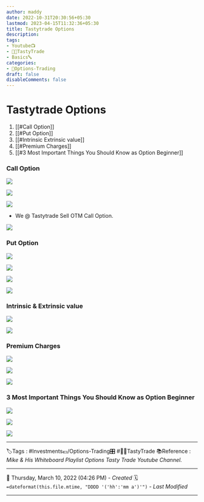 ```yaml
---
author: maddy
date: 2022-10-31T20:30:56+05:30
lastmod: 2023-04-15T11:32:36+05:30
title: Tastytrade Options
description: 
tags:
- Youtube📺
- 🧔🍒TastyTrade 
- Basics🔤 
categories: 
- 🤹Options-Trading
draft: false
disableComments: false
---
```

# Tastytrade Options
1. [[#Call Option]]
2. [[#Put Option]]
3. [[#Intrinsic Extrinsic value]]
4. [[#Premium Charges]]
5. [[#3 Most Important Things You Should Know as Option Beginner]]

### Call Option

[![](https://i.imgur.com/4dErJ0j.png)](https://i.imgur.com/4dErJ0j.png)

[![](https://i.imgur.com/AIQvd9q.png)](https://i.imgur.com/AIQvd9q.png)

![](https://i.imgur.com/8BFYZOa.png)

- We @ Tastytrade Sell OTM Call Option.

![](https://i.imgur.com/FDIAThm.png)

### Put Option

![](https://i.imgur.com/IAXjQ3s.png)

![](https://i.imgur.com/xAYmPkJ.png)

![](https://i.imgur.com/7DqCUsK.png)

![](https://i.imgur.com/XBgr5CK.png)

### Intrinsic & Extrinsic value

![](https://i.imgur.com/FpwLx39.png)

![](https://i.imgur.com/OKty5ht.png)

### Premium Charges

![](https://i.imgur.com/frxFUFB.png)

![](https://i.imgur.com/y923VzB.png)

![](https://i.imgur.com/cJkD1tq.png)

### 3 Most Important Things You Should Know as Option Beginner

![](https://i.imgur.com/cgmtByz.png)

![](https://i.imgur.com/ifLGCyo.png)

![](https://i.imgur.com/Z2p9P9H.png)








---
🏷️Tags : #Investments💷/Options-Trading🎛️ #🧔🍒TastyTrade 
📚Reference : *Mike & His Whiteboard Playlist Options  Tasty Trade Youtube Channel.*

---
📅   Thursday, March 10, 2022  (04:26 PM) - *Created*
🗓️ `=dateformat(this.file.mtime, "DDDD '('hh':'mm a')'")` - *Last Modified* 

---


